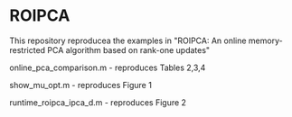 # ROIPCA
This repository reproducea the examples in "ROIPCA: An online memory-restricted PCA algorithm based on rank-one
updates"

online_pca_comparison.m - reproduces Tables 2,3,4

show_mu_opt.m - reproduces Figure 1

runtime_roipca_ipca_d.m - reproduces Figure 2

